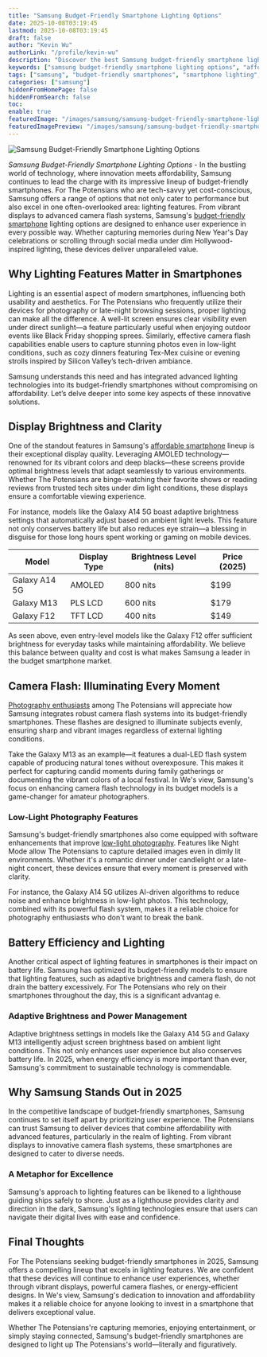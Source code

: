 ```yaml
---
title: "Samsung Budget-Friendly Smartphone Lighting Options"
date: 2025-10-08T03:19:45
lastmod: 2025-10-08T03:19:45
draft: false
author: "Kevin Wu"
authorLink: "/profile/kevin-wu"
description: "Discover the best Samsung budget-friendly smartphone lighting options! Explore features, benefits, and affordable choices to enhance your mobile experience."
keywords: ["samsung budget-friendly smartphone lighting options", "affordable samsung smartphone lighting features", "best samsung smartphones for low-light photography"]
tags: ["samsung", "budget-friendly smartphones", "smartphone lighting", "photography", "affordable options"]
categories: ["samsung"]
hiddenFromHomePage: false
hiddenFromSearch: false
toc:
enable: true
featuredImage: "/images/samsung/samsung-budget-friendly-smartphone-lighting-options.jpg"
featuredImagePreview: "/images/samsung/samsung-budget-friendly-smartphone-lighting-options.jpg"
---
```


![Samsung Budget-Friendly Smartphone Lighting Options](/images/samsung/samsung-budget-friendly-smartphone-lighting-options.jpg)


*Samsung Budget-Friendly Smartphone Lighting Options* - In the bustling world of technology, where innovation meets affordability, Samsung continues to lead the charge with its impressive lineup of budget-friendly smartphones. For The Potensians who are tech-savvy yet cost-conscious, Samsung offers a range of options that not only cater to performance but also excel in one often-overlooked area: lighting features. From vibrant displays to advanced camera flash systems, Samsung's [budget-friendly smartphone](/samsung/samsung-budget-friendly-smartphone-with-high-performance-processor) lighting options are designed to enhance user experience in every possible way. Whether capturing memories during New Year's Day celebrations or scrolling through social media under dim Hollywood-inspired lighting, these devices deliver unparalleled value.

## Why Lighting Features Matter in Smartphones

Lighting is an essential aspect of modern smartphones, influencing both usability and aesthetics. For The Potensians who frequently utilize their devices for photography or late-night browsing sessions, proper lighting can make all the difference. A well-lit screen ensures clear visibility even under direct sunlight—a feature particularly useful when enjoying outdoor events like Black Friday shopping sprees. Similarly, effective camera flash capabilities enable users to capture stunning photos even in low-light conditions, such as cozy dinners featuring Tex-Mex cuisine or evening strolls inspired by Silicon Valley’s tech-driven ambiance.

Samsung understands this need and has integrated advanced lighting technologies into its budget-friendly smartphones without compromising on affordability. Let’s delve deeper into some key aspects of these innovative solutions.

## Display Brightness and Clarity

One of the standout features in Samsung's [affordable smartphone](/samsung/samsung-affordable-smartphone-with-high-quality-graphics) lineup is their exceptional display quality. Leveraging AMOLED technology—renowned for its vibrant colors and deep blacks—these screens provide optimal brightness levels that adapt seamlessly to various environments. Whether The Potensians are binge-watching their favorite shows or reading reviews from trusted tech sites under dim light conditions, these displays ensure a comfortable viewing experience.

For instance, models like the Galaxy A14 5G boast adaptive brightness settings that automatically adjust based on ambient light levels. This feature not only conserves battery life but also reduces eye strain—a blessing in disguise for those long hours spent working or gaming on mobile devices. 

<div class="table-responsive">
<table class="html-table">
<thead>
<tr>
<th>Model</th>
<th>Display Type</th>
<th>Brightness Level (nits)</th>
<th>Price (2025)</th>
</tr>
</thead>
<tbody>
<tr>
<td>Galaxy A14 5G</td>
<td>AMOLED</td>
<td>800 nits</td>
<td>$199</td>
</tr>
<tr>
<td>Galaxy M13</td>
<td>PLS LCD</td>
<td>600 nits</td>
<td>$179</td>
</tr>
<tr>
<td>Galaxy F12</td>
<td>TFT LCD</td>
<td>400 nits</td>
<td>$149</td>
</tr>
</tbody>
</table>
</div>

As seen above, even entry-level models like the Galaxy F12 offer sufficient brightness for everyday tasks while maintaining affordability. We believe this balance between quality and cost is what makes Samsung a leader in the budget smartphone market.

## Camera Flash: Illuminating Every Moment

[Photography enthusiasts](/samsung/best-samsung-smartphone-for-photography) among The Potensians will appreciate how Samsung integrates robust camera flash systems into its budget-friendly smartphones. These flashes are designed to illuminate subjects evenly, ensuring sharp and vibrant images regardless of external lighting conditions.

Take the Galaxy M13 as an example—it features a dual-LED flash system capable of producing natural tones without overexposure. This makes it perfect for capturing candid moments during family gatherings or documenting the vibrant colors of a local festival. In We's view, Samsung's focus on enhancing camera flash technology in its budget models is a game-changer for amateur photographers. 

### Low-Light Photography Features

Samsung's budget-friendly smartphones also come equipped with software enhancements that improve [low-light photography](/samsung/best-samsung-smartphone-for-low-light-photography). Features like Night Mode allow The Potensians to capture detailed images even in dimly lit environments. Whether it's a romantic dinner under candlelight or a late-night concert, these devices ensure that every moment is preserved with clarity.

For instance, the Galaxy A14 5G utilizes AI-driven algorithms to reduce noise and enhance brightness in low-light photos. This technology, combined with its powerful flash system, makes it a reliable choice for photography enthusiasts who don't want to break the bank.

## Battery Efficiency and Lighting

Another critical aspect of lighting features in smartphones is their impact on battery life. Samsung has optimized its budget-friendly models to ensure that lighting features, such as adaptive brightness and camera flash, do not drain the battery excessively. For The Potensians who rely on their smartphones throughout the day, this is a significant advantag e.

### Adaptive Brightness and Power Management

Adaptive brightness settings in models like the Galaxy A14 5G and Galaxy M13 intelligently adjust screen brightness based on ambient light conditions. This not only enhances user experience but also conserves battery life. In 2025, when energy efficiency is more important than ever, Samsung's commitment to sustainable technology is commendable.

## Why Samsung Stands Out in 2025

In the competitive landscape of budget-friendly smartphones, Samsung continues to set itself apart by prioritizing user experience. The Potensians can trust Samsung to deliver devices that combine affordability with advanced features, particularly in the realm of lighting. From vibrant displays to innovative camera flash systems, these smartphones are designed to cater to diverse needs.

### A Metaphor for Excellence

Samsung's approach to lighting features can be likened to a lighthouse guiding ships safely to shore. Just as a lighthouse provides clarity and direction in the dark, Samsung's lighting technologies ensure that users can navigate their digital lives with ease and confidence.

## Final Thoughts

For The Potensians seeking budget-friendly smartphones in 2025, Samsung offers a compelling lineup that excels in lighting features. We are confident that these devices will continue to enhance user experiences, whether through vibrant displays, powerful camera flashes, or energy-efficient designs. In We's view, Samsung's dedication to innovation and affordability makes it a reliable choice for anyone looking to invest in a smartphone that delivers exceptional value.

Whether The Potensians're capturing memories, enjoying entertainment, or simply staying connected, Samsung's budget-friendly smartphones are designed to light up The Potensians's world—literally and figuratively.